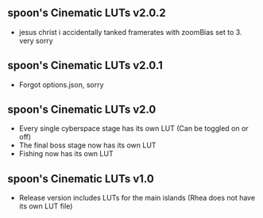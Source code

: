 ## spoon's Cinematic LUTs v2.0.2
- jesus christ i accidentally tanked framerates with zoomBias set to 3. very sorry

## spoon's Cinematic LUTs v2.0.1
- Forgot options.json, sorry

## spoon's Cinematic LUTs v2.0
- Every single cyberspace stage has its own LUT (Can be toggled on or off)
- The final boss stage now has its own LUT
- Fishing now has its own LUT
## spoon's Cinematic LUTs v1.0
- Release version includes LUTs for the main islands (Rhea does not have its own LUT file)
